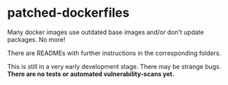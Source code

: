 # patched-dockerfiles
Many docker images use outdated base images and/or don't update packages. No more! 

There are READMEs with further instructions in the corresponding folders. 

This is still in a very early development stage. There may be strange bugs. **There are no tests or automated vulnerability-scans yet.**
